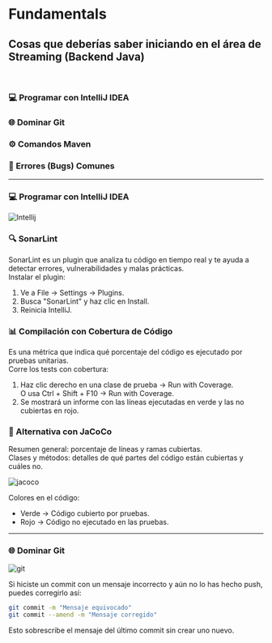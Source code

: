 # **Fundamentals** 
**Cosas que deberías saber iniciando en el área de Streaming (Backend Java)**
---
<br>

### 💻 Programar con IntelliJ IDEA
### 🌐 Dominar Git
### ⚙️ Comandos Maven
### 🐞 Errores (Bugs) Comunes
---
### 💻 Programar con IntelliJ IDEA
![Intellij](https://github.com/user-attachments/assets/4ed81a8c-86c8-4d71-88ff-f0118d2f199f)
### 🔍 SonarLint
SonarLint es un plugin que analiza tu código en tiempo real y te ayuda a detectar errores, vulnerabilidades y malas prácticas. <br>
Instalar el plugin:

  1. Ve a File → Settings → Plugins. <br>
  2. Busca "SonarLint" y haz clic en Install.<br>
  3. Reinicia IntelliJ.


### 📊 Compilación con Cobertura de Código
Es una métrica que indica qué porcentaje del código es ejecutado por pruebas unitarias. <br>
Corre los tests con cobertura:

  1. Haz clic derecho en una clase de prueba → Run with Coverage. <br>
  O usa Ctrl + Shift + F10 → Run with Coverage. <br>
  2. Se mostrará un informe con las líneas ejecutadas en verde y las no cubiertas en rojo.

### 📌 Alternativa con JaCoCo
Resumen general: porcentaje de líneas y ramas cubiertas. <br>
Clases y métodos: detalles de qué partes del código están cubiertas y cuáles no.

![jacoco](https://github.com/user-attachments/assets/930ebbeb-4980-4d46-9453-5f521be4fa12)

Colores en el código: <br>
  - Verde → Código cubierto por pruebas. <br>
  - Rojo → Código no ejecutado en las pruebas.

---
### 🌐 Dominar Git
![git](https://github.com/user-attachments/assets/77ed5acc-1a0b-428d-9b93-5099404e2308)

Si hiciste un commit con un mensaje incorrecto y aún no lo has hecho push, puedes corregirlo así:

```sh
git commit -m "Mensaje equivocado"
git commit --amend -m "Mensaje corregido"

```
Esto sobrescribe el mensaje del último commit sin crear uno nuevo. 
